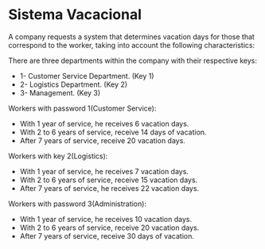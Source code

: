 # Sistema Vacacional
A company requests a system that determines vacation days for those that correspond to the worker, taking into account the following characteristics:


There are three departments within the company with their respective keys:
- 1- Customer Service Department. (Key 1)
- 2- Logistics Department. (Key 2)
- 3- Management. (Key 3)


Workers with password 1(Customer Service):
- With 1 year of service, he receives 6 vacation days.
- With 2 to 6 years of service, receive 14 days of vacation.
- After 7 years of service, receive 20 vacation days.


Workers with key 2(Logistics):
- With 1 year of service, he receives 7 vacation days.
- With 2 to 6 years of service, receive 15 vacation days.
- After 7 years of service, he receives 22 vacation days.


Workers with password 3(Administration):
- With 1 year of service, he receives 10 vacation days.
- With 2 to 6 years of service, receive 20 vacation days.
- After 7 years of service, receive 30 days of vacation.
